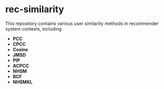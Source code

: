 # rec-similarity
This repository contains various user similarity methods in recommender system contexts, including
- **PCC**
- **CPCC**
- **Cosine**
- **JMSD**
- **PIP**
- **ACPCC**
- **NHSM**
- **BCF**
- **NHSMKL**
